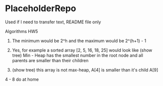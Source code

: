 # PlaceholderRepo
Used if I need to transfer text, README file only

Algorithms HW5
1. The minimum would be 2^h and the maximum would be 2^(h+1) - 1

2. Yes, for example a sorted array [2, 5, 16, 18, 25] would look like (show tree) Min - Heap has the smallest number in the root node and all parents are smaller than their children

3. (show tree) this array is not max-heap, A[4] is smaller than it's child A[9]

4 - 8 do at home
